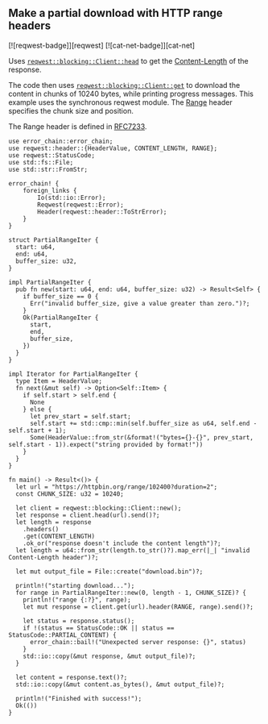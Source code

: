 ## Make a partial download with HTTP range headers

[![reqwest-badge]][reqwest] [![cat-net-badge]][cat-net]

Uses [`reqwest::blocking::Client::head`] to get the [Content-Length] of the response.

The code then uses [`reqwest::blocking::Client::get`] to download the content in
chunks of 10240 bytes, while printing progress messages. This example uses the synchronous
reqwest module.  The [Range] header specifies the chunk size and position.

The Range header is defined in [RFC7233][HTTP Range RFC7233].

```rust,edition2018,no_run
use error_chain::error_chain;
use reqwest::header::{HeaderValue, CONTENT_LENGTH, RANGE};
use reqwest::StatusCode;
use std::fs::File;
use std::str::FromStr;

error_chain! {
    foreign_links {
        Io(std::io::Error);
        Reqwest(reqwest::Error);
        Header(reqwest::header::ToStrError);
    }
}

struct PartialRangeIter {
  start: u64,
  end: u64,
  buffer_size: u32,
}

impl PartialRangeIter {
  pub fn new(start: u64, end: u64, buffer_size: u32) -> Result<Self> {
    if buffer_size == 0 {
      Err("invalid buffer_size, give a value greater than zero.")?;
    }
    Ok(PartialRangeIter {
      start,
      end,
      buffer_size,
    })
  }
}

impl Iterator for PartialRangeIter {
  type Item = HeaderValue;
  fn next(&mut self) -> Option<Self::Item> {
    if self.start > self.end {
      None
    } else {
      let prev_start = self.start;
      self.start += std::cmp::min(self.buffer_size as u64, self.end - self.start + 1);
      Some(HeaderValue::from_str(&format!("bytes={}-{}", prev_start, self.start - 1)).expect("string provided by format!"))
    }
  }
}

fn main() -> Result<()> {
  let url = "https://httpbin.org/range/102400?duration=2";
  const CHUNK_SIZE: u32 = 10240;
    
  let client = reqwest::blocking::Client::new();
  let response = client.head(url).send()?;
  let length = response
    .headers()
    .get(CONTENT_LENGTH)
    .ok_or("response doesn't include the content length")?;
  let length = u64::from_str(length.to_str()?).map_err(|_| "invalid Content-Length header")?;
    
  let mut output_file = File::create("download.bin")?;
    
  println!("starting download...");
  for range in PartialRangeIter::new(0, length - 1, CHUNK_SIZE)? {
    println!("range {:?}", range);
    let mut response = client.get(url).header(RANGE, range).send()?;
    
    let status = response.status();
    if !(status == StatusCode::OK || status == StatusCode::PARTIAL_CONTENT) {
      error_chain::bail!("Unexpected server response: {}", status)
    }
    std::io::copy(&mut response, &mut output_file)?;
  }
    
  let content = response.text()?;
  std::io::copy(&mut content.as_bytes(), &mut output_file)?;

  println!("Finished with success!");
  Ok(())
}
```

[`reqwest::blocking::Client::get`]: https://docs.rs/reqwest/*/reqwest/blocking/struct.Client.html#method.get
[`reqwest::blocking::Client::head`]: https://docs.rs/reqwest/*/reqwest/blocking/struct.Client.html#method.head
[Content-Length]: https://developer.mozilla.org/en-US/docs/Web/HTTP/Headers/Content-Length
[Range]: https://developer.mozilla.org/en-US/docs/Web/HTTP/Headers/Range

[HTTP Range RFC7233]: https://tools.ietf.org/html/rfc7233#section-3.1
